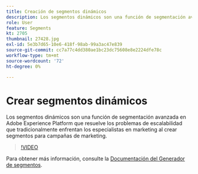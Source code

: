```yaml
---
title: Creación de segmentos dinámicos
description: Los segmentos dinámicos son una función de segmentación avanzada en Adobe Experience Platform que resuelve los problemas de escalabilidad que tradicionalmente enfrentan los especialistas en marketing al crear segmentos para campañas de marketing.
role: User
feature: Segments
kt: 2705
thumbnail: 27428.jpg
exl-id: 5e3b7d65-10e6-418f-98ab-99a3ac47e839
source-git-commit: cc7a77c4dd380ae1bc23dc75608e8e2224dfe78c
workflow-type: tm+mt
source-wordcount: '72'
ht-degree: 0%

---
```


# Crear segmentos dinámicos

Los segmentos dinámicos son una función de segmentación avanzada en Adobe Experience Platform que resuelve los problemas de escalabilidad que tradicionalmente enfrentan los especialistas en marketing al crear segmentos para campañas de marketing.

>[!VIDEO](https://video.tv.adobe.com/v/27428?quality=12&learn=on)

Para obtener más información, consulte la [Documentación del Generador de segmentos](https://experienceleague.adobe.com/docs/experience-platform/segmentation/ui/segment-builder.html).
